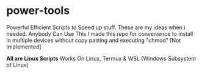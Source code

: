 # power-tools
Powerful Efficient Scripts to Speed up stuff. These are my ideas when i needed. Anybody Can Use This I made this repo for convenience to install in multiple devices without copy pasting and executing "chmod" [Not Implemented]

**All are Linux Scripts** 
Works On Linux, Termux & WSL (Windows Subsystem of Linux)
